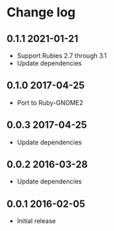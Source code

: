 # Change log

## 0.1.1 2021-01-21

* Support Rubies 2.7 through 3.1
* Update dependencies

## 0.1.0 2017-04-25

* Port to Ruby-GNOME2

## 0.0.3 2017-04-25

* Update dependencies

## 0.0.2 2016-03-28

* Update dependencies

## 0.0.1 2016-02-05

* Initial release
